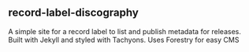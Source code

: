 ## record-label-discography
A simple site for a record label to list and publish metadata for releases. Built with Jekyll and styled with Tachyons. Uses Forestry for easy CMS
